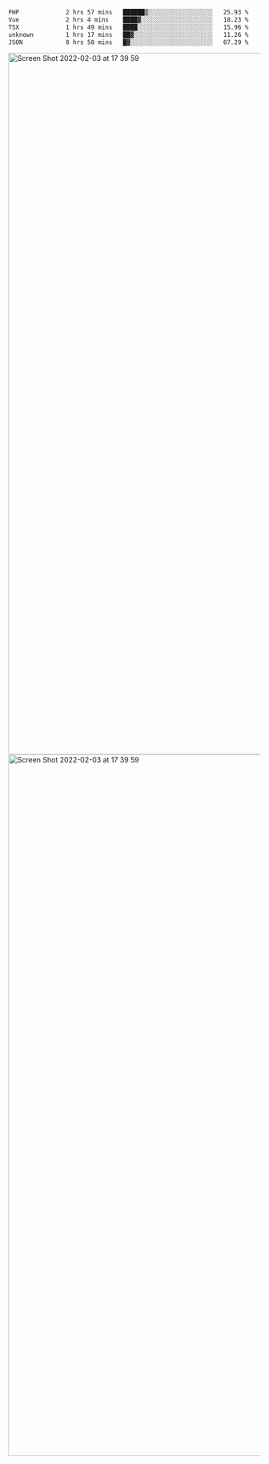 <!--START_SECTION:waka-->

```txt
PHP             2 hrs 57 mins   ██████▒░░░░░░░░░░░░░░░░░░   25.93 %
Vue             2 hrs 4 mins    ████▓░░░░░░░░░░░░░░░░░░░░   18.23 %
TSX             1 hrs 49 mins   ████░░░░░░░░░░░░░░░░░░░░░   15.96 %
unknown         1 hrs 17 mins   ██▓░░░░░░░░░░░░░░░░░░░░░░   11.26 %
JSON            0 hrs 50 mins   █▓░░░░░░░░░░░░░░░░░░░░░░░   07.29 %
```

<!--END_SECTION:waka-->

<img width="1400" alt="Screen Shot 2022-02-03 at 17 39 59" src="https://user-images.githubusercontent.com/45716542/152387304-f2b60485-53a6-4f4b-a818-5cefb1b0c0ae.png">
<img width="1400" alt="Screen Shot 2022-02-03 at 17 39 59" src="https://user-images.githubusercontent.com/45716542/152387273-ea5cdf21-2a45-44da-8bef-00c1763b1d42.png">
